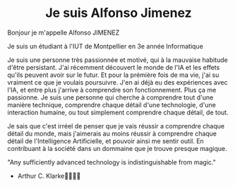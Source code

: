 <h1 style="text-align: center;" >Je suis Alfonso Jimenez</h1>

<p>Bonjour je m'appelle Alfonso JIMENEZ</p>
<p> Je suis un étudiant à l'IUT de Montpellier en 3e année Informatique </p>
<p> Je suis une personne très passionnée et motivé, qui à la mauvaise habitude d'être persistant. J'ai récemment découvert le monde de l'IA et les effets qu'ils peuvent avoir sur le futur. Et pour la prémière fois de ma vie, j'ai su vraiment ce que je voulais poursuivre. J'en ai déjà eu des expériences avec l'IA, et entre plus j'arrive à comprendre son fonctionnement. Plus ça me passionne. Je suis une personne qui cherche à comprendre tout d'une manière technique, comprendre chaque détail d'une technologie, d'une interaction humaine, ou tout simplement comprendre chaque détail, de tout.

Je sais que c'est irréel de penser que je vais réussir a comprendre chaque détail du monde, mais j'aimerais au moins réussir à comprendre chaque détail de l'Intelligence Artificielle, et pouvoir ainsi me sentir outil. En contribuant à la société dans un dommaine que je trouve presque magique.

"Any sufficiently advanced technology is indistinguishable from magic."

- Arthur C. Klarke

</p>
